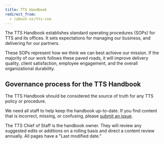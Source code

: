 ```yaml
---
title: TTS Handbook
redirect_from:
  - /about-us/tts-coe
---
```


The TTS Handbook establishes standard operating procedures (SOPs) for TTS and its offices. It sets expectations for managing our business, and delivering for our partners.

These SOPs represent how we think we can best achieve our mission. If the majority of our work follows these paved roads, it will improve delivery quality, client satisfaction, employee engagement, and the overall organizational durability.

## Governance process for the TTS Handbook

The TTS Handbook should be considered the source of truth for any TTS policy or procedure.

We need all staff to help keep the handbook up-to-date. If you find content that is incorrect, missing, or confusing, please [submit an issue](https://github.com/GSA-TTS/handbook/issues/new).

The TTS Chief of Staff is the handbook owner. They will review any suggested edits or additions on a rolling basis and direct a content review annually. All pages have a "Last modified date."
